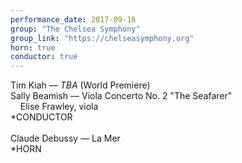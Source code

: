 ```yaml
---
performance_date: 2017-09-16
group: "The Chelsea Symphony"
group_link: "https://chelseasymphony.org"
horn: true
conductor: true
---
```

Tim Kiah — _TBA_ (World Premiere)<br/>
Sally Beamish — Viola Concerto No. 2 "The Seafarer"<br/>
&nbsp;&nbsp;&nbsp;&nbsp;Elise Frawley, viola<br/>
*CONDUCTOR<br/>
<br/>
Claude Debussy — La Mer<br/>
*HORN
